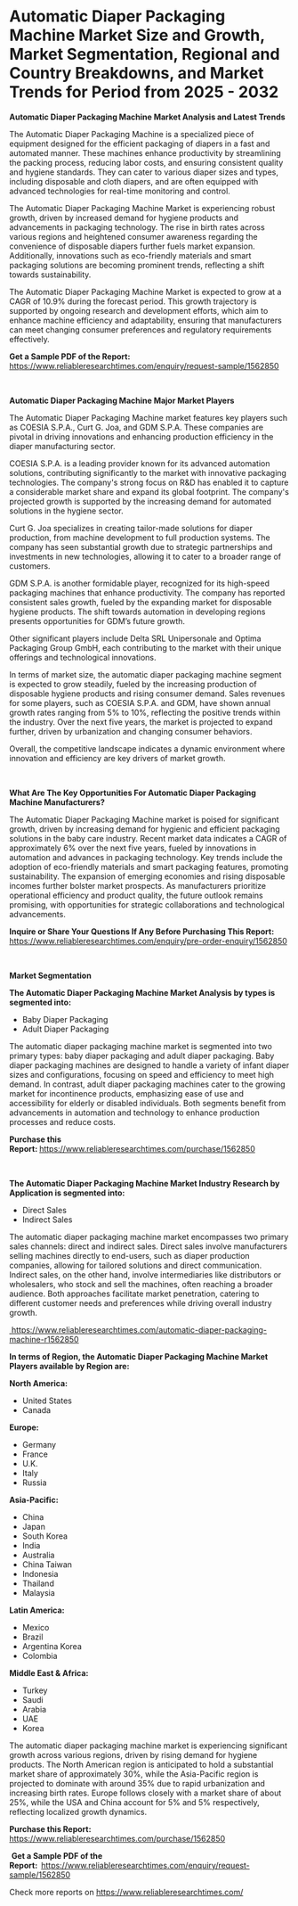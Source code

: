 <p><h1>Automatic Diaper Packaging Machine Market Size and Growth, Market Segmentation, Regional and Country Breakdowns, and Market Trends for Period from 2025 -  2032</h1></p><p><strong>Automatic Diaper Packaging Machine Market Analysis and Latest Trends</strong></p>
<p><p>The Automatic Diaper Packaging Machine is a specialized piece of equipment designed for the efficient packaging of diapers in a fast and automated manner. These machines enhance productivity by streamlining the packing process, reducing labor costs, and ensuring consistent quality and hygiene standards. They can cater to various diaper sizes and types, including disposable and cloth diapers, and are often equipped with advanced technologies for real-time monitoring and control.</p><p>The Automatic Diaper Packaging Machine Market is experiencing robust growth, driven by increased demand for hygiene products and advancements in packaging technology. The rise in birth rates across various regions and heightened consumer awareness regarding the convenience of disposable diapers further fuels market expansion. Additionally, innovations such as eco-friendly materials and smart packaging solutions are becoming prominent trends, reflecting a shift towards sustainability.</p><p>The Automatic Diaper Packaging Machine Market is expected to grow at a CAGR of 10.9% during the forecast period. This growth trajectory is supported by ongoing research and development efforts, which aim to enhance machine efficiency and adaptability, ensuring that manufacturers can meet changing consumer preferences and regulatory requirements effectively.</p></p>
<p><strong>Get a Sample PDF of the Report:&nbsp;</strong> <a href="https://www.reliableresearchtimes.com/enquiry/request-sample/1562850?utm_campaign=2196&utm_medium=2&utm_source=Github&utm_content=ia&utm_term=11042025&utm_id=automatic-diaper-packaging-machine">https://www.reliableresearchtimes.com/enquiry/request-sample/1562850</a></p>
<p>&nbsp;</p>
<p><strong>Automatic Diaper Packaging Machine Major Market Players</strong></p>
<p><p>The Automatic Diaper Packaging Machine market features key players such as COESIA S.P.A., Curt G. Joa, and GDM S.P.A. These companies are pivotal in driving innovations and enhancing production efficiency in the diaper manufacturing sector.</p><p>COESIA S.P.A. is a leading provider known for its advanced automation solutions, contributing significantly to the market with innovative packaging technologies. The company's strong focus on R&D has enabled it to capture a considerable market share and expand its global footprint. The company's projected growth is supported by the increasing demand for automated solutions in the hygiene sector.</p><p>Curt G. Joa specializes in creating tailor-made solutions for diaper production, from machine development to full production systems. The company has seen substantial growth due to strategic partnerships and investments in new technologies, allowing it to cater to a broader range of customers.</p><p>GDM S.P.A. is another formidable player, recognized for its high-speed packaging machines that enhance productivity. The company has reported consistent sales growth, fueled by the expanding market for disposable hygiene products. The shift towards automation in developing regions presents opportunities for GDM’s future growth.</p><p>Other significant players include Delta SRL Unipersonale and Optima Packaging Group GmbH, each contributing to the market with their unique offerings and technological innovations.</p><p>In terms of market size, the automatic diaper packaging machine segment is expected to grow steadily, fueled by the increasing production of disposable hygiene products and rising consumer demand. Sales revenues for some players, such as COESIA S.P.A. and GDM, have shown annual growth rates ranging from 5% to 10%, reflecting the positive trends within the industry. Over the next five years, the market is projected to expand further, driven by urbanization and changing consumer behaviors.</p><p>Overall, the competitive landscape indicates a dynamic environment where innovation and efficiency are key drivers of market growth.</p></p>
<p>&nbsp;</p>
<p><strong>What Are The Key Opportunities For Automatic Diaper Packaging Machine Manufacturers?</strong></p>
<p><p>The Automatic Diaper Packaging Machine market is poised for significant growth, driven by increasing demand for hygienic and efficient packaging solutions in the baby care industry. Recent market data indicates a CAGR of approximately 6% over the next five years, fueled by innovations in automation and advances in packaging technology. Key trends include the adoption of eco-friendly materials and smart packaging features, promoting sustainability. The expansion of emerging economies and rising disposable incomes further bolster market prospects. As manufacturers prioritize operational efficiency and product quality, the future outlook remains promising, with opportunities for strategic collaborations and technological advancements.</p></p>
<p><strong>Inquire or Share Your Questions If Any Before Purchasing This Report:</strong> <a href="https://www.reliableresearchtimes.com/enquiry/pre-order-enquiry/1562850?utm_campaign=2196&utm_medium=2&utm_source=Github&utm_content=ia&utm_term=11042025&utm_id=automatic-diaper-packaging-machine">https://www.reliableresearchtimes.com/enquiry/pre-order-enquiry/1562850</a></p>
<p>&nbsp;</p>
<p><strong>Market Segmentation</strong></p>
<p><strong>The Automatic Diaper Packaging Machine Market Analysis by types is segmented into:</strong></p>
<p><ul><li>Baby Diaper Packaging</li><li>Adult Diaper Packaging</li></ul></p>
<p><p>The automatic diaper packaging machine market is segmented into two primary types: baby diaper packaging and adult diaper packaging. Baby diaper packaging machines are designed to handle a variety of infant diaper sizes and configurations, focusing on speed and efficiency to meet high demand. In contrast, adult diaper packaging machines cater to the growing market for incontinence products, emphasizing ease of use and accessibility for elderly or disabled individuals. Both segments benefit from advancements in automation and technology to enhance production processes and reduce costs.</p></p>
<p><strong>Purchase this Report:&nbsp;</strong><a href="https://www.reliableresearchtimes.com/purchase/1562850?utm_campaign=2196&utm_medium=2&utm_source=Github&utm_content=ia&utm_term=11042025&utm_id=automatic-diaper-packaging-machine">https://www.reliableresearchtimes.com/purchase/1562850</a></p>
<p>&nbsp;</p>
<p><strong>The Automatic Diaper Packaging Machine Market Industry Research by Application is segmented into:</strong></p>
<p><ul><li>Direct Sales</li><li>Indirect Sales</li></ul></p>
<p><p>The automatic diaper packaging machine market encompasses two primary sales channels: direct and indirect sales. Direct sales involve manufacturers selling machines directly to end-users, such as diaper production companies, allowing for tailored solutions and direct communication. Indirect sales, on the other hand, involve intermediaries like distributors or wholesalers, who stock and sell the machines, often reaching a broader audience. Both approaches facilitate market penetration, catering to different customer needs and preferences while driving overall industry growth.</p></p>
<p><a href="https://www.reliableresearchtimes.com/automatic-diaper-packaging-machine-r1562850?utm_campaign=2196&utm_medium=2&utm_source=Github&utm_content=ia&utm_term=11042025&utm_id=automatic-diaper-packaging-machine">&nbsp;https://www.reliableresearchtimes.com/automatic-diaper-packaging-machine-r1562850</a></p>
<p><strong>In terms of Region, the Automatic Diaper Packaging Machine Market Players available by Region are:</strong></p>
<p>
    <p> <strong> North America: </strong>
        <ul>
            <li>United States</li>
            <li>Canada</li>
        </ul>
        </p> 
    <p> <strong> Europe: </strong>
        <ul>
            <li>Germany</li>
            <li>France</li>
            <li>U.K.</li>
            <li>Italy</li>
            <li>Russia</li>
        </ul>
        </p> 
    <p> <strong> Asia-Pacific: </strong>
        <ul>
            <li>China</li>
            <li>Japan</li>
            <li>South Korea</li>
            <li>India</li>
            <li>Australia</li>
            <li>China Taiwan</li>
            <li>Indonesia</li>
            <li>Thailand</li>
            <li>Malaysia</li>
        </ul>
        </p> 
    <p> <strong> Latin America: </strong>
        <ul>
            <li>Mexico</li>
            <li>Brazil</li>
            <li>Argentina Korea</li>
            <li>Colombia</li>
        </ul>
        </p> 
    <p> <strong> Middle East & Africa: </strong>
        <ul>
            <li>Turkey</li>
            <li>Saudi</li>
            <li>Arabia</li>
            <li>UAE</li>
            <li>Korea</li>
        </ul>
    </p>
    </p>
<p><p>The automatic diaper packaging machine market is experiencing significant growth across various regions, driven by rising demand for hygiene products. The North American region is anticipated to hold a substantial market share of approximately 30%, while the Asia-Pacific region is projected to dominate with around 35% due to rapid urbanization and increasing birth rates. Europe follows closely with a market share of about 25%, while the USA and China account for 5% and 5% respectively, reflecting localized growth dynamics.</p></p>
<p><strong>Purchase this Report: </strong><a href="https://www.reliableresearchtimes.com/purchase/1562850?utm_campaign=2196&utm_medium=2&utm_source=Github&utm_content=ia&utm_term=11042025&utm_id=automatic-diaper-packaging-machine">https://www.reliableresearchtimes.com/purchase/1562850</a></p>
<p>&nbsp;<strong>Get a Sample PDF of the Report:&nbsp;&nbsp;</strong><a href="https://www.reliableresearchtimes.com/enquiry/request-sample/1562850?utm_campaign=2196&utm_medium=2&utm_source=Github&utm_content=ia&utm_term=11042025&utm_id=automatic-diaper-packaging-machine">https://www.reliableresearchtimes.com/enquiry/request-sample/1562850</a></p>
<p><strong></strong></p>
<p>Check more reports on <a href="https://www.reliableresearchtimes.com/?utm_campaign=2196&utm_medium=2&utm_source=Github&utm_content=ia&utm_term=11042025&utm_id=automatic-diaper-packaging-machine">https://www.reliableresearchtimes.com/</a></p>